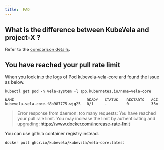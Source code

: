 ```yaml
---
title:  FAQ
---
```


## What is the difference between KubeVela and project-X ?

Refer to the [comparison details](https://kubevela.io/docs/#kubevela-vs-other-software).

## You have reached your pull rate limit

When you look into the logs of Pod kubevela-vela-core and found the issue as below.

```
kubectl get pod -n vela-system -l app.kubernetes.io/name=vela-core
```
```console
NAME                                 READY   STATUS    RESTARTS   AGE
kubevela-vela-core-f8b987775-wjg25   0/1     -         0          35m
```

>Error response from daemon: too many requests: You have reached your pull rate limit. You may increase the limit by 
>authenticating and upgrading: https://www.docker.com/increase-rate-limit
 
You can use github container registry instead.

```
docker pull ghcr.io/kubevela/kubevela/vela-core:latest
```


